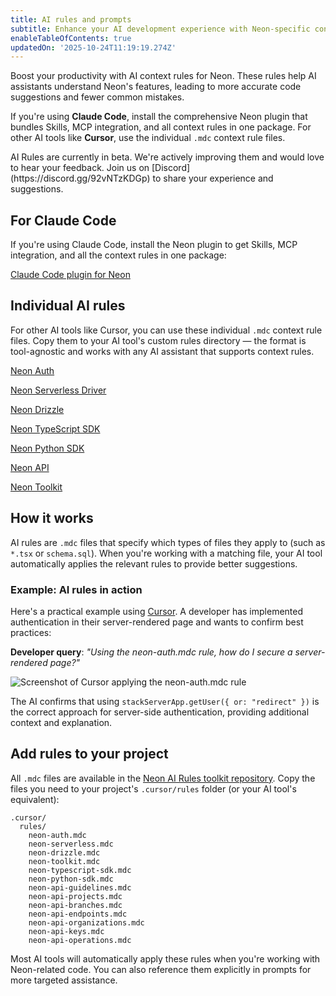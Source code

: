 ```yaml
---
title: AI rules and prompts
subtitle: Enhance your AI development experience with Neon-specific context rules
enableTableOfContents: true
updatedOn: '2025-10-24T11:19:19.274Z'
---
```


Boost your productivity with AI context rules for Neon. These rules help AI assistants understand Neon's features, leading to more accurate code suggestions and fewer common mistakes.

If you're using **Claude Code**, install the comprehensive Neon plugin that bundles Skills, MCP integration, and all context rules in one package. For other AI tools like **Cursor**, use the individual `.mdc` context rule files.

<Admonition type="note" title="AI Rules are in Beta">
AI Rules are currently in beta. We're actively improving them and would love to hear your feedback. Join us on [Discord](https://discord.gg/92vNTzKDGp) to share your experience and suggestions.
</Admonition>

## For Claude Code

If you're using Claude Code, install the Neon plugin to get Skills, MCP integration, and all the context rules in one package:

<DetailIconCards>

<a href="/docs/ai/ai-claude-code-plugin" description="Install the Neon Claude Code plugin to give Claude access to Neon's APIs, Postgres workflows, and built-in Skills" icon="github">Claude Code plugin for Neon</a>

</DetailIconCards>

## Individual AI rules

For other AI tools like Cursor, you can use these individual `.mdc` context rule files. Copy them to your AI tool's custom rules directory — the format is tool-agnostic and works with any AI assistant that supports context rules.

<DetailIconCards>

<a href="/docs/ai/ai-rules-neon-auth" description="AI rules for implementing authentication with Neon" icon="lock-landscape">Neon Auth</a>

<a href="/docs/ai/ai-rules-neon-serverless" description="AI rules for serverless database connections" icon="network">Neon Serverless Driver</a>

<a href="/docs/ai/ai-rules-neon-drizzle" description="AI rules for using Drizzle ORM with Neon" icon="drizzle">Neon Drizzle</a>

<a href="/docs/ai/ai-rules-neon-typescript-sdk" description="AI rules for using the Neon TypeScript SDK" icon="code">Neon TypeScript SDK</a>

<a href="/docs/ai/ai-rules-neon-python-sdk" description="AI rules for using the Neon Python SDK" icon="code">Neon Python SDK</a>

<a href="/docs/ai/ai-rules-neon-api" description="AI rules for using the Neon API" icon="code">Neon API</a>

<a href="/docs/ai/ai-rules-neon-toolkit" description="AI rules for using the Neon Toolkit" icon="database">Neon Toolkit</a>

</DetailIconCards>

## How it works

AI rules are `.mdc` files that specify which types of files they apply to (such as `*.tsx` or `schema.sql`). When you're working with a matching file, your AI tool automatically applies the relevant rules to provide better suggestions.

### Example: AI rules in action

Here's a practical example using [Cursor](https://www.cursor.so). A developer has implemented authentication in their server-rendered page and wants to confirm best practices:

**Developer query**: _"Using the neon-auth.mdc rule, how do I secure a server-rendered page?"_

![Screenshot of Cursor applying the neon-auth.mdc rule](/docs/ai/ai-rules.png)

The AI confirms that using `stackServerApp.getUser({ or: "redirect" })` is the correct approach for server-side authentication, providing additional context and explanation.

## Add rules to your project

All `.mdc` files are available in the [Neon AI Rules toolkit repository](https://github.com/neondatabase-labs/ai-rules). Copy the files you need to your project's `.cursor/rules` folder (or your AI tool's equivalent):

```text
.cursor/
  rules/
    neon-auth.mdc
    neon-serverless.mdc
    neon-drizzle.mdc
    neon-toolkit.mdc
    neon-typescript-sdk.mdc
    neon-python-sdk.mdc
    neon-api-guidelines.mdc
    neon-api-projects.mdc
    neon-api-branches.mdc
    neon-api-endpoints.mdc
    neon-api-organizations.mdc
    neon-api-keys.mdc
    neon-api-operations.mdc
```

Most AI tools will automatically apply these rules when you're working with Neon-related code. You can also reference them explicitly in prompts for more targeted assistance.
